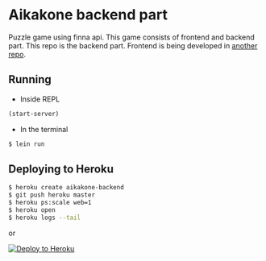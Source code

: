 # Aikakone backend part

Puzzle game using finna api. This game consists of frontend and backend part.
This repo is the backend part. Frontend is being developed in [another repo](https://github.com/wontheone1/aikakone).

## Running

* Inside REPL

```clj
(start-server)
```

* In the terminal

```sh
$ lein run
```

## Deploying to Heroku

```sh
$ heroku create aikakone-backend
$ git push heroku master
$ heroku ps:scale web=1
$ heroku open
$ heroku logs --tail
```

or

[![Deploy to Heroku](https://www.herokucdn.com/deploy/button.png)](https://heroku.com/deploy)
